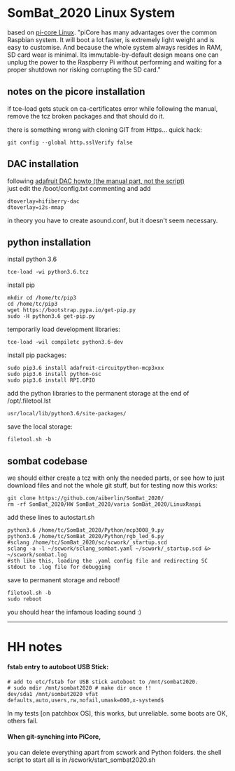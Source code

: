 # SomBat_2020 Linux System
 
 based on [pi-core Linux](https://www.fredrikolofsson.com/f0blog/?q=node/672). 
 "piCore has many advantages over the common Raspbian system. It will boot a lot faster, is extremely light weight and is easy to customise. And because the whole system always resides in RAM, SD card wear is minimal. Its immutable-by-default design means one can unplug the power to the Raspberry Pi without performing and waiting for a proper shutdown nor risking corrupting the SD card."

## notes on the picore installation

if tce-load gets stuck on ca-certificates error while following the manual, remove the tcz broken packages and that should do it.

there is something wrong with cloning GIT from Https... quick hack:  

	git config --global http.sslVerify false 

## DAC installation
following [adafruit DAC howto (the manual part, not the script)](https://learn.adafruit.com/adafruit-i2s-audio-bonnet-for-raspberry-pi/raspberry-pi-usage)  
just edit the /boot/config.txt commenting and add  
```
dtoverlay=hifiberry-dac
dtoverlay=i2s-mmap
```

in theory you have to create asound.conf, but it doesn't seem necessary.  

## python installation

install python 3.6  

	tce-load -wi python3.6.tcz

install pip  
```
mkdir cd /home/tc/pip3
cd /home/tc/pip3
wget https://bootstrap.pypa.io/get-pip.py
sudo -H python3.6 get-pip.py
```

temporarily load development libraries:
	
	tce-load -wil compiletc python3.6-dev

install pip packages:
```
sudo pip3.6 install adafruit-circuitpython-mcp3xxx
sudo pip3.6 install python-osc
sudo pip3.6 install RPI.GPIO
```

add the python libraries to the permanent storage at the end of /opt/.filetool.lst  

	usr/local/lib/python3.6/site-packages/

save the local storage: 
	
	filetool.sh -b

## sombat codebase
we should either create a tcz with only the needed parts, or see how to just download files and not the whole git stuff, but for testing now this works:  
```
git clone https://github.com/aiberlin/SomBat_2020/
rm -rf SomBat_2020/HW SomBat_2020/varia SomBat_2020/LinuxRaspi
```

add these lines to autostart.sh  
```
python3.6 /home/tc/SomBat_2020/Python/mcp3008_9.py
python3.6 /home/tc/SomBat_2020/Python/rgb_led_6.py
#sclang /home/tc/SomBat_2020/sc/scwork/_startup.scd
sclang -a -l ~/scwork/sclang_sombat.yaml ~/scwork/_startup.scd &> ~/scwork/sombat.log
#sth like this, loading the .yaml config file and redirecting SC stdout to .log file for debugging
```
save to permanent storage and reboot!  
```
filetool.sh -b
sudo reboot
```

you should hear the infamous loading sound :)



* * *
# HH  notes

#### fstab entry to autoboot USB Stick:

	# add to etc/fstab for USB stick autoboot to /mnt/sombat2020.
	# sudo mdir /mnt/sombat2020 # make dir once !!
	dev/sda1 /mnt/sombat2020 vfat defaults,auto,users,rw,nofail,umask=000,x-systemd$
	
In my tests [on patchbox OS], this works, but unreliable. some boots are OK, others fail.


#### When git-synching into PiCore, 
you can delete everything apart from scwork and Python folders. the shell script to start all is in /scwork/start_sombat2020.sh
